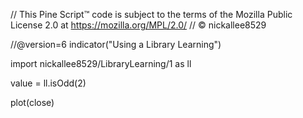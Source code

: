 // This Pine Script™ code is subject to the terms of the Mozilla Public License 2.0 at https://mozilla.org/MPL/2.0/
// © nickallee8529

//@version=6
indicator("Using a Library Learning")

import nickallee8529/LibraryLearning/1 as ll

value = ll.isOdd(2)


plot(close)
